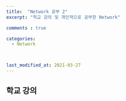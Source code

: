```yaml
---
title:  "Network 공부 2"
excerpt: "학교 강의 및 개인적으로 공부한 Network"

comments : true

categories:
  - Network



last_modified_at: 2021-03-27
---
```



## 학교 강의
